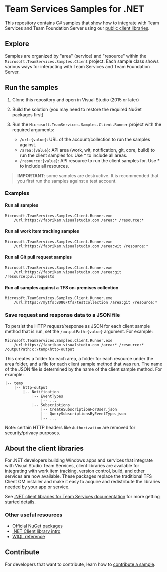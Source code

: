 # Team Services Samples for .NET

This repository contains C# samples that show how to integrate with Team Services and Team Foundation Server using our [public client libraries](https://www.nuget.org/profiles/nugetvss).

## Explore

Samples are organized by "area" (service) and "resource" within the `Microsoft.TeamServices.Samples.Client` project. Each sample class shows various ways for interacting with Team Services and Team Foundation Server.  

## Run the samples

1. Clone this repository and open in Visual Studio (2015 or later)

2. Build the solution (you may need to restore the required NuGet packages first)

3. Run the `Microsoft.TeamServices.Samples.Client.Runner` project with the required arguments:
   * `/url:{value}`: URL of the account/collection to run the samples against.
   * `/area:{value}`: API area (work, wit, notification, git, core, build) to run the client samples for. Use * to include all areas.
   * `/resource:{value}`: API resource to run the client samples for. Use * to include all resources.

> **IMPORTANT**: some samples are destructive. It is recommended that you first run the samples against a test account.

### Examples

#### Run all samples

```
Microsoft.TeamServices.Samples.Client.Runner.exe
    /url:https://fabrikam.visualstudio.com /area:* /resource:*
```

#### Run all work item tracking samples

```
Microsoft.TeamServices.Samples.Client.Runner.exe
    /url:https://fabrikam.visualstudio.com /area:wit /resource:*
```

#### Run all Git pull request samples

```
Microsoft.TeamServices.Samples.Client.Runner.exe
    /url:https://fabrikam.visualstudio.com /area:git /resource:pullrequests
```

#### Run all samples against a TFS on-premises collection

```
Microsoft.TeamServices.Samples.Client.Runner.exe
    /url:https://mytfs:8080/tfs/testcollection /area:git /resource:*
```

### Save request and response data to a JSON file

To persist the HTTP request/response as JSON for each client sample method that is run, set the `/outputPath:{value}` argument. For example:

```
Microsoft.TeamServices.Samples.Client.Runner.exe
    /url:https://fabrikam.visualstudio.com /area:* /resource:* /outputPath:c:\temp\http-output
```

This creates a folder for each area, a folder for each resource under the area folder, and a file for each client sample method that was run. The name of the JSON file is determined by the name of the client sample method. For example:

```
|-- temp
    |-- http-output
        |-- Notification
            |-- EventTypes
                |-- ...
            |-- Subscriptions
                |-- CreateSubscriptionForUser.json
                |-- QuerySubscriptionsByEventType.json
                |-- ...
```

Note: certain HTTP headers like `Authorization` are removed for security/privacy purposes.

## About the client libraries

For .NET developers building Windows apps and services that integrate with Visual Studio Team Services, client libraries are available for integrating with work item tracking, version control, build, and other services are now available. These packages replace the traditional TFS Client OM installer and make it easy to acquire and redistribute the libraries needed by your app or service.

See [.NET client libraries for Team Services documentation](https://www.visualstudio.com/docs/integrate/get-started/client-libraries/dotnet) for more getting started details.

### Other useful resources

* [Official NuGet packages](https://www.nuget.org/profiles/nugetvss)
* [.NET Client library intro](https://www.visualstudio.com/docs/integrate/get-started/client-libraries/dotnet)
* [WIQL reference](https://msdn.microsoft.com/en-us/library/bb130198(v=vs.90).aspx)

## Contribute

For developers that want to contribute, learn how to [contribute a sample](./contribute.md).

